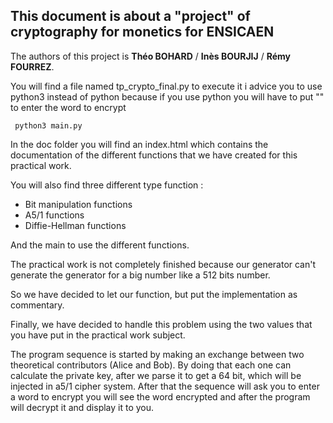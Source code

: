 ## This document is about a "project" of cryptography for monetics for ENSICAEN

The authors of this project is **Théo BOHARD** / **Inès BOURJIJ** / **Rémy FOURREZ**.

You will find a file named tp_crypto_final.py to execute it i advice you to use python3 instead of python because 
if you use python you will have to put "" to enter the word to encrypt

<code> python3 main.py </code>


In the doc folder you will find an index.html which contains the documentation
of the different functions that we have created for this practical work.


You will also find three different type function :

* Bit manipulation functions
* A5/1 functions
* Diffie-Hellman functions 

And the main to use the different functions.

The practical work is not completely finished because our generator can't generate the generator for a big number like a 512 bits number. 

So we have decided to let our function, but put the implementation as commentary. 

Finally, we have decided to handle this problem using the two values that you have put in the practical work subject. 

The program sequence is started by making an exchange between two theoretical contributors (Alice and Bob). 
By doing that each one can calculate the private key, after we parse it to get a 64 bit, which will be injected in a5/1 cipher system.
After that the sequence will ask you to enter a word to encrypt you will see the word encrypted and after the program will decrypt it and display it to you.
